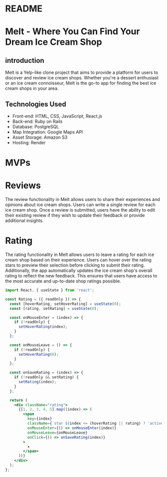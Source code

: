 # README

# Melt - Where You Can Find Your Dream Ice Cream Shop 

## introduction

Melt is a Yelp-like clone project that aims to provide a platform for users to discover and review ice cream shops. 
Whether you're a dessert enthusiast or an ice cream connoisseur, Melt is the go-to app for finding the best ice cream shops in your area.


## Technologies Used

- Front-end: HTML, CSS, JavaScript, React.js
- Back-end: Ruby on Rails
- Database: PostgreSQL
- Map Integration: Google Maps API 
- Asset Storage: Amazon S3
- Hosting: Render

# MVPs

# Reviews

The review functionality in Melt allows users to share their experiences and opinions about ice cream shops. Users can write a single review for each ice cream shop. Once a review is submitted, users have the ability to edit their existing review if they wish to update their feedback or provide additional insights. 

# Rating

The rating functionality in Melt allows users to leave a rating for each ice cream shop based on their experience. Users can hover over the rating stars to preview their selection before clicking to submit their rating. Additionally, the app automatically updates the ice cream shop's overall rating to reflect the new feedback. This ensures that users have access to the most accurate and up-to-date shop ratings possible.


```jsx
import React, { useState } from 'react';

const Rating = ({ readOnly }) => {
  const [hoverRating, setHoverRating] = useState(0);
  const [rating, setRating] = useState(0);

  const onMouseEnter = (index) => {
    if (!readOnly) {
      setHoverRating(index);
    }
  };

  const onMouseLeave = () => {
    if (!readOnly) {
      setHoverRating(0);
    }
  };

  const onSaveRating = (index) => {
    if (!readOnly && setRating) {
      setRating(index);
    }
  };

  return (
    <div className="rating">
      {[1, 2, 3, 4, 5].map((index) => (
        <span
          key={index}
          className={`star ${index <= (hoverRating || rating) ? 'active' : ''}`}
          onMouseEnter={() => onMouseEnter(index)}
          onMouseLeave={onMouseLeave}
          onClick={() => onSaveRating(index)}
        >
          ★
        </span>
      ))}
    </div>
  );
};
```